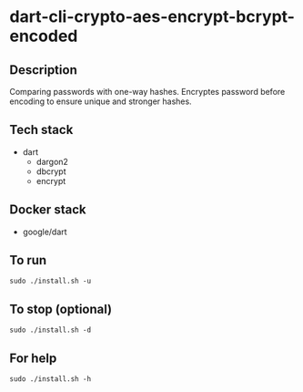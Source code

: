 # dart-cli-crypto-aes-encrypt-bcrypt-encoded

## Description
Comparing passwords with one-way hashes.
Encryptes password before encoding to ensure
unique and stronger hashes.

## Tech stack
- dart
  - dargon2
  - dbcrypt
  - encrypt

## Docker stack
- google/dart

## To run
`sudo ./install.sh -u`

## To stop (optional)
`sudo ./install.sh -d`

## For help
`sudo ./install.sh -h`

